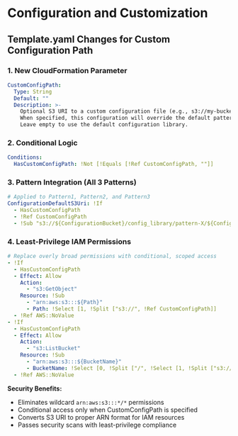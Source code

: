 # Configuration and Customization

## Template.yaml Changes for Custom Configuration Path

### 1. New CloudFormation Parameter
```yaml
CustomConfigPath:
  Type: String
  Default: ""
  Description: >-
    Optional S3 URI to a custom configuration file (e.g., s3://my-bucket/config.yaml).
    When specified, this configuration will override the default pattern configuration.
    Leave empty to use the default configuration library.
```

### 2. Conditional Logic
```yaml
Conditions:
  HasCustomConfigPath: !Not [!Equals [!Ref CustomConfigPath, ""]]
```

### 3. Pattern Integration (All 3 Patterns)
```yaml
# Applied to Pattern1, Pattern2, and Pattern3
ConfigurationDefaultS3Uri: !If
  - HasCustomConfigPath
  - !Ref CustomConfigPath
  - !Sub "s3://${ConfigurationBucket}/config_library/pattern-X/${ConfigPath}/config.yaml"
```

### 4. Least-Privilege IAM Permissions
```yaml
# Replace overly broad permissions with conditional, scoped access
- !If
  - HasCustomConfigPath
  - Effect: Allow
    Action:
      - "s3:GetObject"
    Resource: !Sub
      - "arn:aws:s3:::${Path}"
      - Path: !Select [1, !Split ["s3://", !Ref CustomConfigPath]]
  - !Ref AWS::NoValue
- !If
  - HasCustomConfigPath
  - Effect: Allow
    Action:
      - "s3:ListBucket"
    Resource: !Sub
      - "arn:aws:s3:::${BucketName}"
      - BucketName: !Select [0, !Split ["/", !Select [1, !Split ["s3://", !Ref CustomConfigPath]]]]
  - !Ref AWS::NoValue
```

**Security Benefits:**
- Eliminates wildcard `arn:aws:s3:::*/*` permissions
- Conditional access only when CustomConfigPath is specified
- Converts S3 URI to proper ARN format for IAM resources
- Passes security scans with least-privilege compliance
